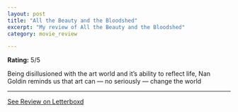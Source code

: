 ```yaml
---
layout: post
title: "All the Beauty and the Bloodshed"
excerpt: "My review of All the Beauty and the Bloodshed"
category: movie_review

---
```


**Rating:** 5/5

Being disillusioned with the art world and it’s ability to reflect life, Nan Goldin reminds us that art can — no seriously — change the world

<hr>

[See Review on Letterboxd](https://boxd.it/3ze0RL)
